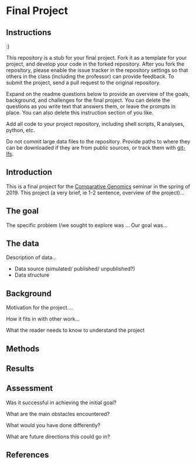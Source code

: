 # Final Project

## Instructions
:)

This repository is a stub for your final project. Fork it as a template for your project, and develop your code in the forked repository. After you fork the repository, please enable the issue tracker in the repository settings so that others in the class (including the professor) can provide feedback. To submit the project, send a pull request to the original repository.

Expand on the readme questions below to provide an overview of the goals, background, and challenges for the final project. You can delete the questions as you write text that answers them, or leave the prompts in place. You can also delete this instruction section of you like.

Add all code to your project repository, including shell scripts, R analyses, python, etc.

Do not commit large data files to the repository. Provide paths to where they can be downloaded if they
are from public sources, or track them with [git-lfs](https://git-lfs.github.com).

## Introduction

This is a final project for the [Comparative Genomics](https://github.com/Yale-EEB723/syllabus) seminar in the spring of 2019. This project (a very brief, ie 1-2 sentence, overview of the project)...

## The goal

The specific problem I/we sought to explore was ... Our goal was...

## The data

Description of data...

- Data source (simulated/ published/ unpublished?)
- Data structure

## Background

Motivation for the project....

How it fits in with other work...

What the reader needs to know to understand the project


## Methods

## Results


## Assessment

Was it successful in achieving the initial goal?

What are the main obstacles encountered?

What would you have done differently?

What are future directions this could go in?

## References
